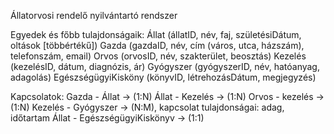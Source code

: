 Állatorvosi rendelő nyilvántartó rendszer

Egyedek és főbb tulajdonságaik:
 Állat (állatID, név, faj, születésiDátum, oltások [többértékű])
 Gazda (gazdaID, név, cím (város, utca, házszám), telefonszám, email)
 Orvos (orvosID, név, szakterület, beosztás)
 Kezelés (kezelésID, dátum, diagnózis, ár)
 Gyógyszer (gyógyszerID, név, hatóanyag, adagolás)
 EgészségügyiKisköny (könyvID, létrehozásDátum, megjegyzés)

Kapcsolatok:
 Gazda - Állat -> (1:N)
 Állat - Kezelés -> (1:N)
 Orvos - kezelés -> (1:N)
 Kezelés - Gyógyszer -> (N:M), kapcsolat tulajdonságai: adag, időtartam
 Állat - EgészségügyiKiskönyv -> (1:1)